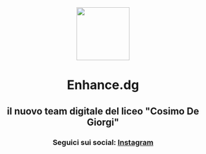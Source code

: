 <div align=center>

<img src="https://avatars.githubusercontent.com/u/119079769?s=200&v=4" width=120px> 

# **Enhance.dg**

## il nuovo team digitale del liceo "Cosimo De Giorgi"

### Seguici sui social: [Instagram](https://www.instagram.com/deggios_digital/)

</div>

